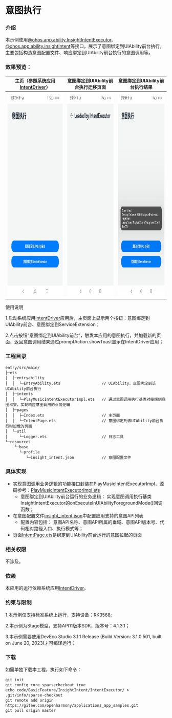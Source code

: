 # 意图执行

### 介绍

本示例使用[@ohos.app.ability.InsightIntentExecutor](https://gitee.com/openharmony/docs/blob/master/zh-cn/application-dev/reference/apis-ability-kit/js-apis-app-ability-insightIntentExecutor.md)、[@ohos.app.ability.insightIntent](https://gitee.com/openharmony/docs/blob/master/zh-cn/application-dev/reference/apis-ability-kit/js-apis-app-ability-insightIntent.md)等接口，展示了意图绑定到UIAbility前台执行，主要包括构造意图配置文件、响应绑定到UIAbility前台执行的意图调用等。

### 效果预览：

| 主页（参照系统应用[IntentDriver](../../../SystemFeature/InsightIntent/IntentDriver)） | 意图绑定到UIAbility前台执行迁移页面                          | 意图绑定到UIAbility前台执行结果                              |
| ------------------------------------------------------------ | ------------------------------------------------------------ | ------------------------------------------------------------ |
| <img alt="home" height="640" src="screenshots/zh/home.png" width="360"/> | <img alt="UIAbility" height="640" src="screenshots/zh/executeInUIAbility2.png" width="360"/> | <img alt="UIAbility" height="640" src="screenshots/zh/executeInUIAbility.png" width="360"/> |

使用说明

1.启动系统应用[IntentDriver](../../../SystemFeature/InsightIntent/IntentDriver)应用后，主页面上显示两个按钮：意图绑定到UIAbility前台、意图绑定到ServiceExtension；

2.点击按钮“意图绑定到UIAbility前台”，触发本应用的意图执行，并加载新的页面，返回意图调用结果通过promptAction.showToast显示在IntentDriver应用；

### 工程目录

```
entry/src/main/
├─ets
│  ├─entryability
│  │  └─EntryAbility.ets				  // UIAbility，意图绑定到该UIAbility前台执行
│  ├─intents
│  │  └─PlayMusicIntentExecutorImpl.ets	  // 通过意图调用执行基类对接端侧意图框架，实现响应意图调用的业务逻辑
│  ├─pages
│  │  ├─Index.ets				          // 主页面
│  │  └─IntentPage.ets                    // 意图绑定到该UIAbility前台执行时加载的页面
│  └─util
│     └─Logger.ets				          // 日志工具
└─resources
    └─base
      └─profile
         └─insight_intent.json            // 意图配置文件
```

### 具体实现

* 实现意图调用业务逻辑的功能接口封装在PlayMusicIntentExecutorImpl，源码参考：[PlayMusicIntentExecutorImpl.ets](entry/src/main/ets/intents/PlayMusicIntentExecutorImpl.ets)
    * 意图绑定到UIAbility前台运行的业务逻辑：
      实现意图调用执行基类InsightIntentExecutor的onExecuteInUIAbilityForegroundMode()回调函数；
* 在意图配置文件[insight_intent.json](entry/src/main/resources/base/profile/insight_intent.json)中配置应用支持的意图API列表
    * 配置内容包括：
    意图API名称、意图API所属的垂域、意图API版本号、代码相对路径入口、执行模式等；
* 页面[IntentPage.ets](entry/src/main/ets/pages/IntentPage.ets)是绑定到UIAbility前台运行的意图拉起的页面

### 相关权限

不涉及。

### 依赖

本应用的运行依赖系统应用[IntentDriver](../../../SystemFeature/InsightIntent/IntentDriver)。

### 约束与限制

1.本示例仅支持标准系统上运行，支持设备：RK3568;

2.本示例为Stage模型，支持API11版本SDK，版本号：4.1.3.1；

3.本示例需要使用DevEco Studio 3.1.1 Release (Build Version: 3.1.0.501, built on June 20, 2023)才可编译运行；

### 下载

如需单独下载本工程，执行如下命令：

```
git init
git config core.sparsecheckout true
echo code/BasicFeature/InsightIntent/IntentExecutor/ > .git/info/sparse-checkout
git remote add origin https://gitee.com/openharmony/applications_app_samples.git
git pull origin master
```
